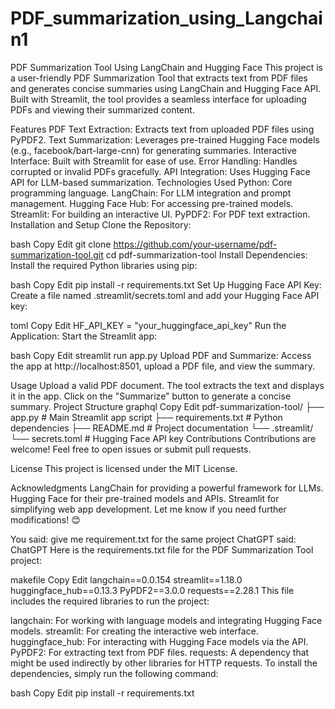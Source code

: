 # PDF_summarization_using_Langchain1
PDF Summarization Tool Using LangChain and Hugging Face
This project is a user-friendly PDF Summarization Tool that extracts text from PDF files and generates concise summaries using LangChain and Hugging Face API. Built with Streamlit, the tool provides a seamless interface for uploading PDFs and viewing their summarized content.

Features
PDF Text Extraction: Extracts text from uploaded PDF files using PyPDF2.
Text Summarization: Leverages pre-trained Hugging Face models (e.g., facebook/bart-large-cnn) for generating summaries.
Interactive Interface: Built with Streamlit for ease of use.
Error Handling: Handles corrupted or invalid PDFs gracefully.
API Integration: Uses Hugging Face API for LLM-based summarization.
Technologies Used
Python: Core programming language.
LangChain: For LLM integration and prompt management.
Hugging Face Hub: For accessing pre-trained models.
Streamlit: For building an interactive UI.
PyPDF2: For PDF text extraction.
Installation and Setup
Clone the Repository:

bash
Copy
Edit
git clone https://github.com/your-username/pdf-summarization-tool.git
cd pdf-summarization-tool
Install Dependencies:
Install the required Python libraries using pip:

bash
Copy
Edit
pip install -r requirements.txt
Set Up Hugging Face API Key:
Create a file named .streamlit/secrets.toml and add your Hugging Face API key:

toml
Copy
Edit
HF_API_KEY = "your_huggingface_api_key"
Run the Application:
Start the Streamlit app:

bash
Copy
Edit
streamlit run app.py
Upload PDF and Summarize:
Access the app at http://localhost:8501, upload a PDF file, and view the summary.

Usage
Upload a valid PDF document.
The tool extracts the text and displays it in the app.
Click on the "Summarize" button to generate a concise summary.
Project Structure
graphql
Copy
Edit
pdf-summarization-tool/
├── app.py               # Main Streamlit app script
├── requirements.txt     # Python dependencies
├── README.md            # Project documentation
└── .streamlit/
    └── secrets.toml     # Hugging Face API key
Contributions
Contributions are welcome! Feel free to open issues or submit pull requests.

License
This project is licensed under the MIT License.

Acknowledgments
LangChain for providing a powerful framework for LLMs.
Hugging Face for their pre-trained models and APIs.
Streamlit for simplifying web app development.
Let me know if you need further modifications! 😊







You said:
give me requirement.txt for the same project 
ChatGPT said:
ChatGPT
Here is the requirements.txt file for the PDF Summarization Tool project:

makefile
Copy
Edit
langchain==0.0.154
streamlit==1.18.0
huggingface_hub==0.13.3
PyPDF2==3.0.0
requests==2.28.1
This file includes the required libraries to run the project:

langchain: For working with language models and integrating Hugging Face models.
streamlit: For creating the interactive web interface.
huggingface_hub: For interacting with Hugging Face models via the API.
PyPDF2: For extracting text from PDF files.
requests: A dependency that might be used indirectly by other libraries for HTTP requests.
To install the dependencies, simply run the following command:

bash
Copy
Edit
pip install -r requirements.txt
